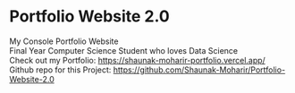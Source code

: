 # Portfolio Website 2.0
My Console Portfolio Website <br />
Final Year Computer Science Student who loves Data Science <br />
Check out my Portfolio: https://shaunak-moharir-portfolio.vercel.app/ <br />
Github repo for this Project: https://github.com/Shaunak-Moharir/Portfolio-Website-2.0
